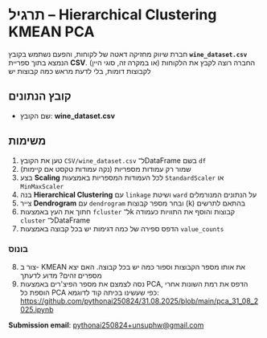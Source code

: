 # תרגיל – Hierarchical Clustering KMEAN PCA

חברת שיווק מחזיקה דאטה של לקוחות, והפעם נשתמש בקובץ **`wine_dataset.csv`** הנמצא בתוך ספריית **CSV**. החברה רוצה לקבץ את הלקוחות (או במקרה זה, סוגי היין) לקבוצות דומות, בלי לדעת מראש כמה קבוצות יש

## קובץ הנתונים

* שם הקובץ: **wine_dataset.csv**

## משימות

1. טען את הקובץ `CSV/wine_dataset.csv` ל־DataFrame בשם `df`
2. שמור רק עמודות מספריות (נקה עמודות טקסט אם קיימות)
3. בצע **Scaling** לכל העמודות המספריות באמצעות `StandardScaler` או `MinMaxScaler`
4. בנה **Hierarchical Clustering** עם `linkage` ושיטת `ward` על הנתונים המנורמלים
5. צייר **Dendrogram** עם `dendrogram` ובחר מספר קבוצות (k) בהתאם לתרשים
6. חתוך את העץ באמצעות `fcluster` ל־k קבוצות והוסף את התוויות כעמודה `cluster` ל־DataFrame
7. הדפס ספירה של כמה דגימות יש בכל קבוצה באמצעות `value_counts`

### בונוס

8. צור ב- KMEAN את אותו מספר הקבוצות וספור כמה יש בכל קבוצה. האם יצא מספרים זהים? מדוע לדעתך
9. נסה לצמצם את מספר הפיצ'רים באמצעות PCA, הדפס את רמת השונות אחרי הוספת כל PCA כפי שעשינו בכיתה
קוד לדוגמא: https://github.com/pythonai250824/31.08.2025/blob/main/pca_31_08_2025.ipynb

**Submission email**: [pythonai250824+unsuphw@gmail.com](mailto:pythonai250824+unsuphw@gmail.com)
